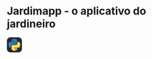 # Jardimapp - o aplicativo do jardineiro
<img src="https://raw.githubusercontent.com/tandpfun/skill-icons/refs/heads/main/icons/Python-Dark.svg" alt="logo python" width=40px> 
